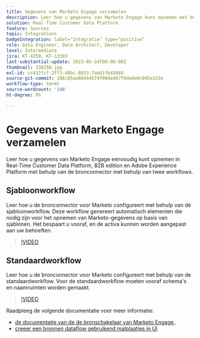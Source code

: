 ```yaml
---
title: Gegevens van Marketo Engage verzamelen
description: Leer hoe u gegevens van Marketo Engage kunt opnemen met behulp van de bronconnector met de standaard- en sjabloonworkflows.
solution: Real-Time Customer Data Platform
feature: Sources
topic: Integrations
badgeIntegration: label="Integratie" type="positive"
role: Data Engineer, Data Architect, Developer
level: Intermediate
jira: KT-9259, KT-13303
last-substantial-update: 2023-05-24T00:00:00Z
thumbnail: 338250.jpg
exl-id: cc432fcf-2ff3-48bc-8053-7a6d1f643869
source-git-commit: 286c85aa88d44574f00ded67f0de8e0c945a153e
workflow-type: tm+mt
source-wordcount: '148'
ht-degree: 0%

---
```


# Gegevens van Marketo Engage verzamelen

Leer hoe u gegevens van Marketo Engage eenvoudig kunt opnemen in Real-Time Customer Data Platform, B2B edition en Adobe Experience Platform met behulp van de bronconnector met behulp van twee workflows.

## Sjabloonworkflow

Leer hoe u de bronconnector voor Marketo configureert met behulp van de sjabloonworkflow. Deze workflow genereert automatisch elementen die nodig zijn voor het opnemen van Marketo-gegevens op basis van sjablonen. Het bespaart u vooraf, en de activa kunnen worden aangepast aan uw behoeften.

>[!VIDEO](https://video.tv.adobe.com/v/3419550?learn=on&enablevpops)

## Standaardworkflow

Leer hoe u de bronconnector voor Marketo configureert met behulp van de standaardworkflow. Voor de standaardworkflow moeten vooraf schema&#39;s en naamruimten worden gemaakt.

>[!VIDEO](https://video.tv.adobe.com/v/338250?learn=on&enablevpops)

Raadpleeg de volgende documentatie voor meer informatie:
* [ de documentatie van de de bronschakelaar van Marketo Engage ](https://experienceleague.adobe.com/docs/experience-platform/sources/connectors/adobe-applications/marketo/marketo.html?lang=nl-NL).
* [ creeer een bronnen dataflow gebruikend malplaatjes in UI ](https://experienceleague.adobe.com/docs/experience-platform/sources/ui-tutorials/templates.html?lang=nl-NL#)
